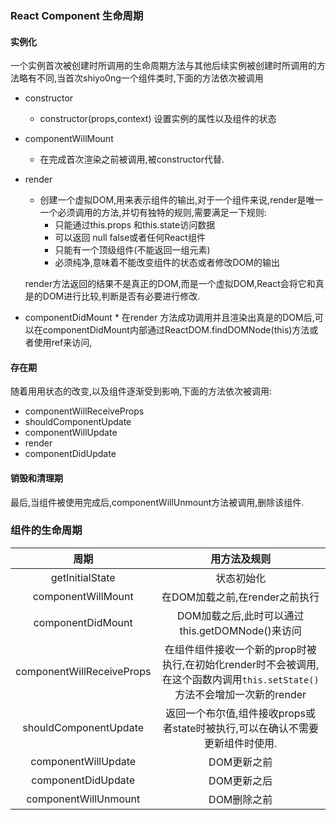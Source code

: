 ### React Component 生命周期

#### 实例化

一个实例首次被创建时所调用的生命周期方法与其他后续实例被创建时所调用的方法略有不同,当首次shiyo0ng一个组件类时,下面的方法依次被调用

* constructor
    * constructor(props,context) 设置实例的属性以及组件的状态
* componentWillMount
    * 在完成首次渲染之前被调用,被constructor代替.
* render
    * 创建一个虚拟DOM,用来表示组件的输出,对于一个组件来说,render是唯一一个必须调用的方法,并切有独特的规则,需要满足一下规则:
        * 只能通过this.props 和this.state访问数据
        * 可以返回 null false或者任何React组件
        * 只能有一个顶级组件(不能返回一组元素)
        * 必须纯净,意味着不能改变组件的状态或者修改DOM的输出

  render方法返回的结果不是真正的DOM,而是一个虚拟DOM,React会将它和真是的DOM进行比较,判断是否有必要进行修改.
* componentDidMount
        * 在render 方法成功调用并且渲染出真是的DOM后,可以在componentDidMount内部通过ReactDOM.findDOMNode(this)方法或者使用ref来访问,

#### 存在期

随着用用状态的改变,以及组件逐渐受到影响,下面的方法依次被调用:

* componentWillReceiveProps
* shouldComponentUpdate
* componentWillUpdate
* render
* componentDidUpdate

#### 销毁和清理期

最后,当组件被使用完成后,componentWillUnmount方法被调用,删除该组件.



### 组件的生命周期

|周期|用方法及规则|
|:---:|:---:|
|getInitialState|状态初始化 |
|componentWillMount|在DOM加载之前,在render之前执行 |
|componentDidMount|DOM加载之后,此时可以通过this.getDOMNode()来访问|
|componentWillReceiveProps|在组件组件接收一个新的prop时被执行,在初始化render时不会被调用,在这个函数内调用`this.setState()`方法不会增加一次新的render |
|shouldComponentUpdate|返回一个布尔值,组件接收props或者state时被执行,可以在确认不需要更新组件时使用.|
|componentWillUpdate|DOM更新之前|
|componentDidUpdate|DOM更新之后|
|componentWillUnmount|DOM删除之前 |
